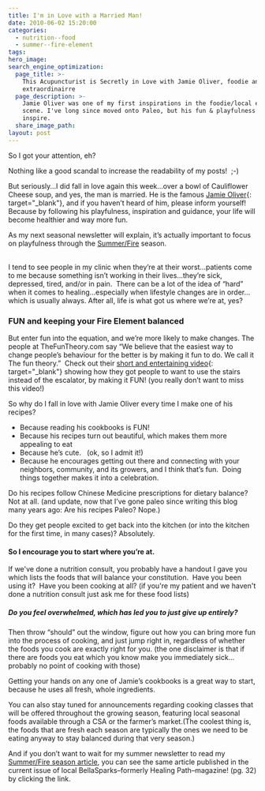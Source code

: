 ```yaml
---
title: I'm in Love with a Married Man!
date: 2010-06-02 15:20:00
categories:
  - nutrition--food
  - summer--fire-element
tags:
hero_image:
search_engine_optimization:
  page_title: >-
    This Acupuncturist is Secretly in Love with Jamie Oliver, foodie and chef
    extraordinairre
  page_description: >-
    Jamie Oliver was one of my first inspirations in the foodie/local eating
    scene. I've long since moved onto Paleo, but his fun & playfulness still
    inspire.
  share_image_path:
layout: post
---
```


So I got your attention, eh?

Nothing like a good scandal to increase the readability of my posts!&nbsp; ;-)

But seriously…I did fall in love again this week…over a bowl of Cauliflower Cheese soup, and yes, the man is married. He is the famous [Jamie Oliver](http://r20.rs6.net/tn.jsp?et=1103404855210&amp;s=0&amp;e=001iMIvx37xq1hI4e0NaAVKZNZ_r8bafP1AR1bYWyRFQakyck_v7jxlP8EmCe5OtszXi9q2WvFKFK0n8fejdjUc8Gwj0uZcxKZRcW5hMH8jm11TuRelSKotSS8hUrC74Olt){: target="_blank"}, and if you haven’t heard of him, please inform yourself! Because by following his playfulness, inspiration and guidance, your life will become healthier and way more fun.

<div>As my next seasonal newsletter will explain, it&rsquo;s actually important to focus on playfulness through the <a target="_blank" data-cms-editor-link-style="undefined" href="/2017/06/19/out-of-the-wood-and-into-the-fire-more-tips-for-keeping-your-fire-element-balanced-this-summer/">Summer/Fire</a> season.</div>

<div>&nbsp;</div>

I tend to see people in my clinic when they’re at their worst…patients come to me because something isn’t working in their lives…they’re sick, depressed, tired, and/or in pain.&nbsp; There can be a lot of the idea of “hard” when it comes to healing…especially when lifestyle changes are in order…which is usually always. After all, life is what got us where we’re at, yes?

### FUN and keeping your Fire Element balanced

But enter fun into the equation, and we’re more likely to make changes. The people at TheFunTheory.com say “We believe that the easiest way to change people’s behaviour for the better is by making it fun to do. We call it The fun theory.”&nbsp; Check out their [short and entertaining video](http://r20.rs6.net/tn.jsp?et=1103404855210&amp;s=0&amp;e=001iMIvx37xq1hI4e0NaAVKZNZ_r8bafP1AR1bYWyRFQakyck_v7jxlP8EmCe5OtszXi9q2WvFKFK0dqjqURcxTwKBqMGWRLuPBBn60CmwCsVcPiqBRjRHFcVgRoP5pDAYqY_LghXf5BBt6Y9AljKE65w==){: target="_blank"} showing how they got people to want to use the stairs instead of the escalator, by making it FUN! (you really don’t want to miss this video!)

<div>So why do I fall in love with Jamie Oliver every time I make one of his recipes?</div>

* Because reading his cookbooks is FUN!
* Because his recipes turn out beautiful, which makes them more appealing to eat
* Because he’s cute. &nbsp; (ok, so I admit it!)
* Because he encourages getting out there and connecting with your neighbors, community, and its growers, and I think that’s fun.&nbsp; Doing things together makes it into a celebration.

Do his recipes follow Chinese Medicine prescriptions for dietary balance?&nbsp; Not at all. (and update, now that I’ve gone paleo since writing this blog many years ago: Are his recipes Paleo? Nope.)

Do they get people excited to get back into the kitchen (or into the kitchen for the first time, in many cases)? Absolutely.

#### So I encourage you to start where you’re at.

If we've done a nutrition consult, you probably have a handout I gave you which lists the foods that will balance your constitution.&nbsp; Have you been using it?&nbsp; Have you been cooking at all? (if you're my patient and we haven't done a nutrition consult just ask me for these food lists)

##### Do you feel overwhelmed, which has led you to just give up entirely?&nbsp;

Then throw “should” out the window, figure out how you can bring more fun into the process of cooking, and just jump right in, regardless of whether the foods you cook are exactly right for you. (the one disclaimer is that if there are foods you eat which you know make you immediately sick…probably no point of cooking with those)

Getting your hands on any one of Jamie’s cookbooks is a great way to start, because he uses all fresh, whole ingredients.

<div><p>You can also stay tuned for announcements regarding cooking classes that will be offered throughout the growing season, featuring local seasonal foods available through a CSA or the farmer&rsquo;s market.(The coolest thing is, the foods that are fresh each season are typically the ones we need to be eating anyway to stay balanced during that very season.)</p><p>And if you don&rsquo;t want to wait for my summer newsletter to read my <a href="http://www.wisdomwaysacupuncture.com/2017/05/22/summer-is-here-time-to-nurture-your-heart-fire/">Summer/Fire season article</a>, you can see the same article published in the current issue of local BellaSparks&ndash;formerly Healing Path&ndash;magazine! (pg. 32) by clicking the link.</p><p><strong>&nbsp;</strong></p></div>